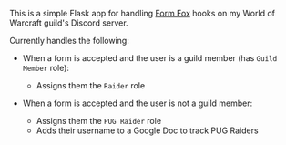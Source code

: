 This is a simple Flask app for handling [Form Fox](https://github.com/dan-hollis/form-fox) hooks on my World of Warcraft guild's Discord server.

Currently handles the following:

* When a form is accepted and the user is a guild member (has `Guild Member` role):

    * Assigns them the `Raider` role

* When a form is accepted and the user is not a guild member:

    * Assigns them the `PUG Raider` role
    * Adds their username to a Google Doc to track PUG Raiders